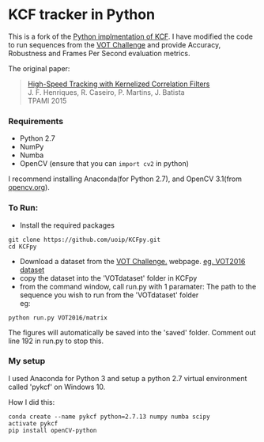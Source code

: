 # KCF tracker in Python

This is a fork of the [Python implmentation of KCF](https://github.com/uoip/KCFpy). I have modified the code to run sequences from the [VOT Challenge](http://www.votchallenge.net/) and provide Accuracy, Robustness and Frames Per Second evaluation metrics.

The original paper:
> [High-Speed Tracking with Kernelized Correlation Filters](http://www.robots.ox.ac.uk/~joao/publications/henriques_tpami2015.pdf)<br>
> J. F. Henriques, R. Caseiro, P. Martins, J. Batista<br>
> TPAMI 2015

### Requirements
- Python 2.7
- NumPy
- Numba 
- OpenCV (ensure that you can `import cv2` in python)

I recommend installing Anaconda(for Python 2.7), and OpenCV 3.1(from [opencv.org](http://opencv.org/)).

### To Run:
- Install the required packages

```shell
git clone https://github.com/uoip/KCFpy.git
cd KCFpy
```

- Download a dataset from the [VOT Challenge.](http://www.votchallenge.net/) webpage. [eg. VOT2016 dataset](http://data.votchallenge.net/vot2016/vot2016.zip)
- copy the dataset into the 'VOTdataset' folder in KCFpy
- from the command window, call run.py with 1 paramater: The path to the sequence you wish to run from the 'VOTdataset' folder  
eg:

```shell
python run.py VOT2016/matrix
```

The figures will automatically be saved into the 'saved' folder. Comment out line 192 in run.py to stop this. 

### My setup
I used Anaconda for Python 3 and setup a python 2.7 virtual environment called 'pykcf' on Windows 10.

How I did this: 
```shell
conda create --name pykcf python=2.7.13 numpy numba scipy
activate pykcf
pip install openCV-python
```



